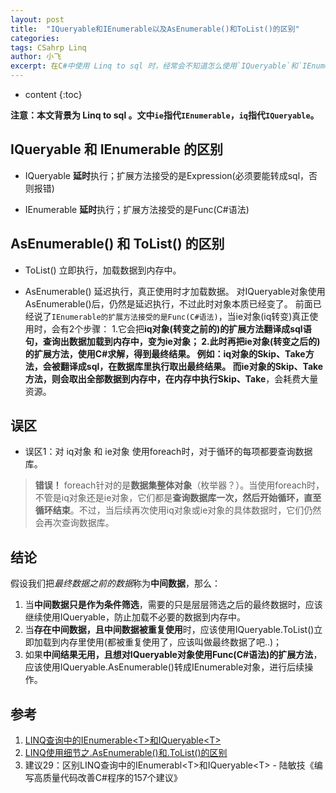 ```yaml
---
layout: post
title:  "IQueryable和IEnumerable以及AsEnumerable()和ToList()的区别"
categories: 
tags: CSahrp Linq
author: 小飞
excerpt: 在C#中使用 Linq to sql 时，经常会不知道怎么使用`IQueryable`和`IEnumerable`这两种类型，也常常搞混`AsEnumerable()`和`ToList()`这两个方法。本文就分析下它们之间的区别是什么，以及分别适用于什么情况。
---
```


* content
{:toc}

**注意：本文背景为 Linq to sql 。文中`ie`指代`IEnumerable`，`iq`指代`IQueryable`。**

##  IQueryable 和 IEnumerable 的区别
* IQueryable
**延时**执行；扩展方法接受的是Expression(必须要能转成sql，否则报错)

* IEnumerable
**延时**执行；扩展方法接受的是Func(C#语法)

## AsEnumerable() 和 ToList() 的区别
* ToList()
立即执行，加载数据到内存中。

* AsEnumerable()
延迟执行，真正使用时才加载数据。
对IQueryable对象使用AsEnumerable()后，仍然是延迟执行，不过此时对象本质已经变了。
前面已经说了`IEnumerable的扩展方法接受的是Func(C#语法)`，当ie对象(iq转变)真正使用时，会有2个步骤：
1.它会把**iq对象(转变之前的)**的扩展方法翻译成sql语句，查询出数据加载到内存中，变为ie对象；
2.此时再把**ie对象(转变之后的)**的扩展方法，使用C#求解，得到最终结果。
例如：iq对象的Skip、Take方法，会被翻译成sql，在数据库里执行取出最终结果。
而ie对象的Skip、Take方法，则会**取出全部数据到内存中，在内存中执行Skip、Take**，会耗费大量资源。


## 误区

* 误区1：对 iq对象 和 ie对象 使用foreach时，对于循环的每项都要查询数据库。
> **错误！**
> foreach针对的是**数据集整体对象**（枚举器？）。当使用foreach时，不管是iq对象还是ie对象，它们都是**查询数据库一次，然后开始循环，直至循环结束**。不过，当后续再次使用iq对象或ie对象的具体数据时，它们仍然会再次查询数据库。


## 结论

假设我们把*最终数据之前的数据*称为**中间数据**，那么：
1. 当**中间数据只是作为条件筛选**，需要的只是层层筛选之后的最终数据时，应该继续使用IQueryable，防止加载不必要的数据到内存中。
2. 当**存在中间数据，且中间数据被重复使用**时，应该使用IQueryable.ToList()立即加载到内存里使用(都被重复使用了，应该叫做最终数据了吧..)；
3. 如果**中间结果无用，且想对IQueryable对象使用Func(C#语法)的扩展方法**，应该使用IQueryable.AsEnumerable()转成IEnumerable对象，进行后续操作。


## 参考

1. [LINQ查询中的IEnumerable\<T\>和IQueryable\<T\>](https://www.cnblogs.com/long-gengyun/p/3929900.html)
2. [LINQ使用细节之.AsEnumerable()和.ToList()的区别](https://www.cnblogs.com/Mainz/archive/2011/04/08/2009485.html)
3. 建议29：区别LINQ查询中的IEnumerabl\<T\>和IQueryable\<T\> - 陆敏技《编写高质量代码改善C#程序的157个建议》
